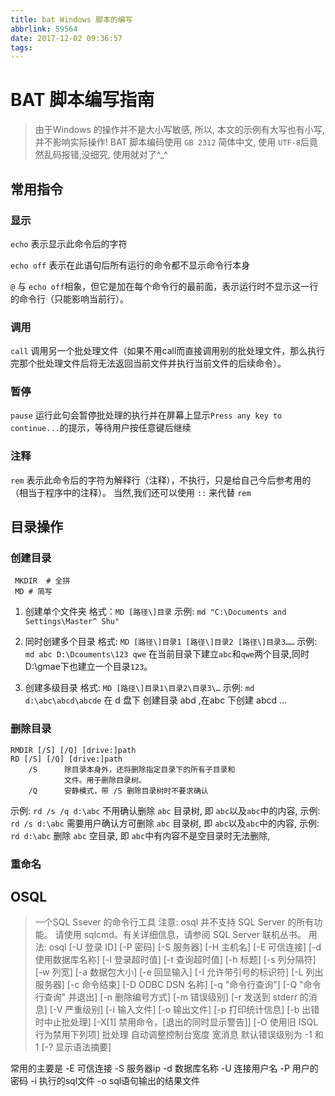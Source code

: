 ```yaml
---
title: bat Windows 脚本的编写
abbrlink: 59564
date: 2017-12-02 09:36:57
tags:
---
```


# BAT 脚本编写指南

> 由于Windows 的操作并不是大小写敏感, 所以, 本文的示例有大写也有小写, 并不影响实际操作!
> BAT 脚本编码使用 `GB 2312` 简体中文, 使用 `UTF-8`后竟然乱码报错,没细究, 使用就对了^_^

## 常用指令

### 显示

`echo` 表示显示此命令后的字符

<!-- more -->

`echo off` 表示在此语句后所有运行的命令都不显示命令行本身

`@` 与 `echo off`相象，但它是加在每个命令行的最前面，表示运行时不显示这一行的命令行（只能影响当前行）。

### 调用

`call` 调用另一个批处理文件（如果不用call而直接调用别的批处理文件，那么执行完那个批处理文件后将无法返回当前文件并执行当前文件的后续命令）。

### 暂停

`pause` 运行此句会暂停批处理的执行并在屏幕上显示`Press any key to continue...`的提示，等待用户按任意键后继续 

### 注释

`rem` 表示此命令后的字符为解释行（注释），不执行，只是给自己今后参考用的（相当于程序中的注释）。 当然,我们还可以使用 `::` 来代替 `rem`

## 目录操作

### 创建目录

```
 MKDIR  # 全拼
 MD # 简写
```

1. 创建单个文件夹
    格式：`MD [路径\]目录`
    示例: `md "C:\Documents and Settings\Master^ Shu"`

2. 同时创建多个目录
    格式: `MD [路径\]目录1 [路径\]目录2 [路径\]目录3……`
    示例: `md abc D:\Dcouments\123 qwe`   在当前目录下建立`abc`和`qwe`两个目录,同时D:\gmae下也建立一个目录`123`。
3. 创建多级目录
    格式: `MD [路径\]目录1\目录2\目录3\…` 
    示例: `md d:\abc\abcd\abcde`  在 d 盘下 创建目录 abd ,在abc 下创建 abcd ...

### 删除目录

```
RMDIR [/S] [/Q] [drive:]path
RD [/S] [/Q] [drive:]path
    /S      除目录本身外，还将删除指定目录下的所有子目录和
            文件。用于删除目录树。
    /Q      安静模式，带 /S 删除目录树时不要求确认
```

示例: `rd /s /q d:\abc`   不用确认删除 `abc` 目录树, 即 `abc`以及`abc`中的内容,
示例: `rd /s d:\abc`   需要用户确认方可删除 `abc` 目录树, 即 `abc`以及`abc`中的内容,
示例: `rd d:\abc`   删除 `abc` 空目录, 即 `abc`中有内容不是空目录时无法删除,

### 重命名

## OSQL

> 一个SQL Ssever 的命令行工具
注意: osql 并不支持 SQL Server 的所有功能。
请使用 sqlcmd。有关详细信息，请参阅 SQL Server 联机丛书。
用法: osql                   [-U 登录 ID]          [-P 密码]
  [-S 服务器]                [-H 主机名]           [-E 可信连接]
  [-d 使用数据库名称]        [-l 登录超时值]       [-t 查询超时值]
  [-h 标题]                  [-s 列分隔符]         [-w 列宽]
  [-a 数据包大小]            [-e 回显输入]         [-I 允许带引号的标识符]
  [-L 列出服务器]            [-c 命令结束]         [-D ODBC DSN 名称]
  [-q "命令行查询"]          [-Q "命令行查询" 并退出]
  [-n 删除编号方式]          [-m 错误级别]
  [-r 发送到 stderr 的消息]  [-V 严重级别]
  [-i 输入文件]              [-o 输出文件]
  [-p 打印统计信息]          [-b 出错时中止批处理]
  [-X[1] 禁用命令，[退出的同时显示警告]]
  [-O 使用旧 ISQL 行为禁用下列项]
      <EOF> 批处理
      自动调整控制台宽度
      宽消息
      默认错误级别为 -1 和 1
  [-? 显示语法摘要]

常用的主要是
-E 可信连接
-S 服务器ip 
-d 数据库名称
-U 连接用户名
-P 用户的密码
-i 执行的sql文件
-o sql语句输出的结果文件